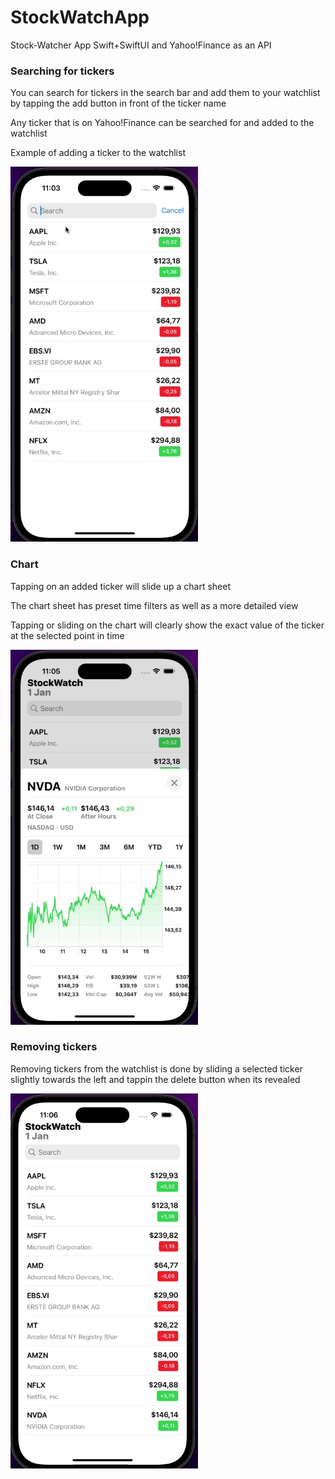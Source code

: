 # StockWatchApp
Stock-Watcher App Swift+SwiftUI and Yahoo!Finance as an API

### Searching for tickers

You can search for tickers in the search bar and add them to your watchlist by tapping the add button in front of the ticker name

Any ticker that is on Yahoo!Finance can be searched for and added to the watchlist

Example of adding a ticker to the watchlist

<img src="https://github.com/lolmeherti/StockWatchApp/blob/main/gifs/save_your_tickers.gif" height="600" width="300">

### Chart

Tapping on an added ticker will slide up a chart sheet

The chart sheet has preset time filters as well as a more detailed view

Tapping or sliding on the chart will clearly show the exact value of the ticker at the selected point in time

<img src="https://github.com/lolmeherti/StockWatchApp/blob/main/gifs/check_values.gif" height="600" width="300">

### Removing tickers

Removing tickers from the watchlist is done by sliding a selected ticker slightly towards the left and tappin the delete button when its revealed

<img src="https://github.com/lolmeherti/StockWatchApp/blob/main/gifs/remove_tickers.gif" height="600" width="300">
